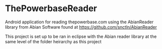 ThePowerbaseReader
==================

Android application for reading thepowerbase.com using the AbianReader library from Abian Software found at https://github.com/snctln/AbianReader

This project is set up to be ran in eclipse with the Abian reader library at the same level of the folder heirarchy as this project